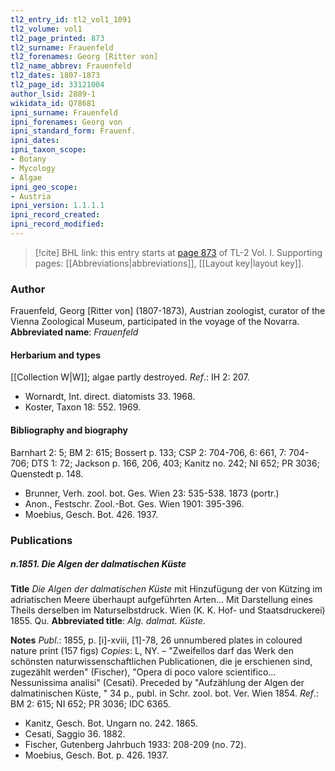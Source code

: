 ```yaml
---
tl2_entry_id: tl2_vol1_1091
tl2_volume: vol1
tl2_page_printed: 873
tl2_surname: Frauenfeld
tl2_forenames: Georg [Ritter von]
tl2_name_abbrev: Frauenfeld
tl2_dates: 1807-1873
tl2_page_id: 33121004
author_lsid: 2889-1
wikidata_id: Q78681
ipni_surname: Frauenfeld
ipni_forenames: Georg von
ipni_standard_form: Frauenf.
ipni_dates: 
ipni_taxon_scope: 
- Botany
- Mycology
- Algae
ipni_geo_scope: 
- Austria
ipni_version: 1.1.1.1
ipni_record_created: 
ipni_record_modified:
---
```



> [!cite] BHL link: this entry starts at [page 873](https://www.biodiversitylibrary.org/page/33121004) of TL-2 Vol. I.
> Supporting pages: [[Abbreviations|abbreviations]], [[Layout key|layout key]].

### Author

Frauenfeld, Georg \[Ritter von\] (1807-1873), Austrian zoologist, curator of the Vienna Zoological Museum, participated in the voyage of the Novarra. 
**Abbreviated name**: *Frauenfeld*

#### Herbarium and types

[[Collection W|W]]; algae partly destroyed.
*Ref*.: IH 2: 207.
- Wornardt, Int. direct. diatomists 33. 1968.
- Koster, Taxon 18: 552. 1969.

#### Bibliography and biography

Barnhart 2: 5; BM 2: 615; Bossert p. 133; CSP 2: 704-706, 6: 661, 7: 704-706; DTS 1: 72; Jackson p. 166, 206, 403; Kanitz no. 242; NI 652; PR 3036; Quenstedt p. 148.
- Brunner, Verh. zool. bot. Ges. Wien 23: 535-538. 1873 (portr.)
- Anon., Festschr. Zool.-Bot. Ges. Wien 1901: 395-396.
- Moebius, Gesch. Bot. 426. 1937.

### Publications

##### n.1851. Die Algen der dalmatischen Küste

**Title**
*Die Algen der dalmatischen Küste* mit Hinzufügung der von Kützing im adriatischen Meere überhaupt aufgeführten Arten... Mit Darstellung eines Theils derselben im Naturselbstdruck. Wien (K. K. Hof- und Staatsdruckerei) 1855. Qu.
**Abbreviated title**: *Alg. dalmat. Küste*.

**Notes**
*Publ*.: 1855, p. \[i\]-xviii, \[1\]-78, 26 unnumbered plates in coloured nature print (157 figs) *Copies*: L, NY. – "Zweifellos darf das Werk den schönsten naturwissenschaftlichen Publicationen, die je erschienen sind, zugezählt werden" (Fischer), "Opera di poco valore scientifico... Nessunissima analisi" (Cesati). Preceded by "Aufzählung der Algen der dalmatinischen Küste, " 34 p., publ. in Schr. zool. bot. Ver. Wien 1854.
*Ref*.: BM 2: 615; NI 652; PR 3036; IDC 6365.
- Kanitz, Gesch. Bot. Ungarn no. 242. 1865.
- Cesati, Saggio 36. 1882.
- Fischer, Gutenberg Jahrbuch 1933: 208-209 (no. 72).
- Moebius, Gesch. Bot. p. 426. 1937.

